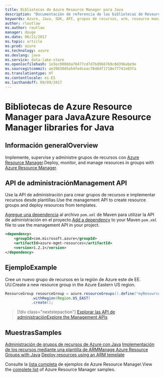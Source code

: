 ```yaml
---
title: Bibliotecas de Azure Resource Manager para Java
description: "Documentación de referencia de las bibliotecas de Resource Manager para Java"
keywords: Azure, Java, SDK, API, grupos de recursos, arm, resource manager
author: rloutlaw
ms.author: routlaw
manager: douge
ms.date: 06/21/2017
ms.topic: article
ms.prod: azure
ms.technology: azure
ms.devlang: java
ms.service: data-lake-store
ms.openlocfilehash: 1e3ec9080da70477cd7d7bd966769c8d396abe9e
ms.sourcegitcommit: ae39830d5a54fedceac78d8df1718e77741e03fa
ms.translationtype: HT
ms.contentlocale: es-ES
ms.lasthandoff: 09/09/2017
---
```

# <a name="azure-resource-manager-libraries-for-java"></a><span data-ttu-id="5530c-104">Bibliotecas de Azure Resource Manager para Java</span><span class="sxs-lookup"><span data-stu-id="5530c-104">Azure Resource Manager libraries for Java</span></span>

## <a name="overview"></a><span data-ttu-id="5530c-105">Información general</span><span class="sxs-lookup"><span data-stu-id="5530c-105">Overview</span></span>

<span data-ttu-id="5530c-106">Implemente, supervise y administre grupos de recursos con [Azure Resource Manager](https://docs.microsoft.com/en-us/azure/azure-resource-manager/resource-group-overview).</span><span class="sxs-lookup"><span data-stu-id="5530c-106">Deploy, monitor, and manage resources in groups with [Azure Resource Manager](https://docs.microsoft.com/en-us/azure/azure-resource-manager/resource-group-overview).</span></span>

## <a name="management-api"></a><span data-ttu-id="5530c-107">API de administración</span><span class="sxs-lookup"><span data-stu-id="5530c-107">Management API</span></span>

<span data-ttu-id="5530c-108">Use la API de administración para crear grupos de recursos e implementar recursos desde plantillas.</span><span class="sxs-lookup"><span data-stu-id="5530c-108">Use the management API to create resource groups and deploy resources from templates.</span></span>

<span data-ttu-id="5530c-109">[Agregue una dependencia](https://maven.apache.org/guides/getting-started/index.html#How_do_I_use_external_dependencies) al archivo `pom.xml` de Maven para utilizar la API de administración en el proyecto.</span><span class="sxs-lookup"><span data-stu-id="5530c-109">[Add a dependency](https://maven.apache.org/guides/getting-started/index.html#How_do_I_use_external_dependencies) to your Maven `pom.xml` file to use the management API in your project.</span></span>


```XML
<dependency>
    <groupId>com.microsoft.azure</groupId>
    <artifactId>azure-mgmt-resources</artifactId>
    <version>1.2.1</version>
</dependency>
```

## <a name="example"></a><span data-ttu-id="5530c-110">Ejemplo</span><span class="sxs-lookup"><span data-stu-id="5530c-110">Example</span></span>

<span data-ttu-id="5530c-111">Cree un nuevo grupo de recursos en la región de Azure este de EE. UU.</span><span class="sxs-lookup"><span data-stu-id="5530c-111">Create a new resource group in the Azure Eastern US region.</span></span>

```java
ResourceGroup resourceGroup = azure.resourceGroups().define("myResourceGroup")
            .withRegion(Region.US_EAST)
            .create();
```

> [!div class="nextstepaction"]
> [<span data-ttu-id="5530c-112">Explorar las API de administración</span><span class="sxs-lookup"><span data-stu-id="5530c-112">Explore the Management APIs</span></span>](/java/api/overview/azure/resources/managementapi)

## <a name="samples"></a><span data-ttu-id="5530c-113">Muestras</span><span class="sxs-lookup"><span data-stu-id="5530c-113">Samples</span></span>

<span data-ttu-id="5530c-114">[Administración de grupos de recursos de Azure con Java][1] 
[Implementación de los recursos mediante una plantilla de ARM][2]</span><span class="sxs-lookup"><span data-stu-id="5530c-114">[Manage Azure Resource Groups with Java][1] 
[Deploy resources using an ARM template][2]</span></span>

[1]: https://github.com/Azure-Samples/resources-java-manage-resource-group
[2]: https://github.com/Azure-Samples/resources-java-deploy-using-arm-template

<span data-ttu-id="5530c-115">Consulte la [lista completa](https://azure.microsoft.com/resources/samples/?platform=java&term=resource) de ejemplos de Azure Resource Manager.</span><span class="sxs-lookup"><span data-stu-id="5530c-115">View the [complete list](https://azure.microsoft.com/resources/samples/?platform=java&term=resource) of Azure Resource Manager samples.</span></span>
